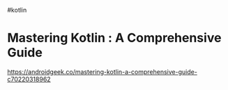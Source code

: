 #kotlin

# Mastering Kotlin : A Comprehensive Guide
https://androidgeek.co/mastering-kotlin-a-comprehensive-guide-c70220318962

